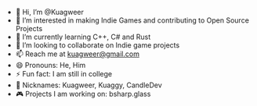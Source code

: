 - 👋 Hi, I’m @Kuagweer
- 👀 I’m interested in making Indie Games and contributing to Open Source Projects
- 🌱 I’m currently learning C++, C# and Rust
- 💞️ I’m looking to collaborate on Indie game projects
- 📫 Reach me at  kuagweer@gmail.com
- 😄 Pronouns: He, Him
- ⚡ Fun fact: I am still in college
- 📛 Nicknames: Kuagweer, Kuaggy, CandleDev
- 🎮 Projects I am working on: bsharp.glass

<!---
Kuagweer/Kuagweer is a ✨ special ✨ repository because its `README.md` (this file) appears on your GitHub profile.
You can click the Preview link to take a look at your changes.
--->
